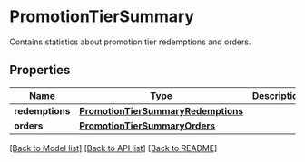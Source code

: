 # PromotionTierSummary

Contains statistics about promotion tier redemptions and orders.

## Properties

Name | Type | Description | Notes
------------ | ------------- | ------------- | -------------
**redemptions** | [**PromotionTierSummaryRedemptions**](PromotionTierSummaryRedemptions.md) |  | [optional] 
**orders** | [**PromotionTierSummaryOrders**](PromotionTierSummaryOrders.md) |  | [optional] 

[[Back to Model list]](../README.md#documentation-for-models) [[Back to API list]](../README.md#documentation-for-api-endpoints) [[Back to README]](../README.md)


